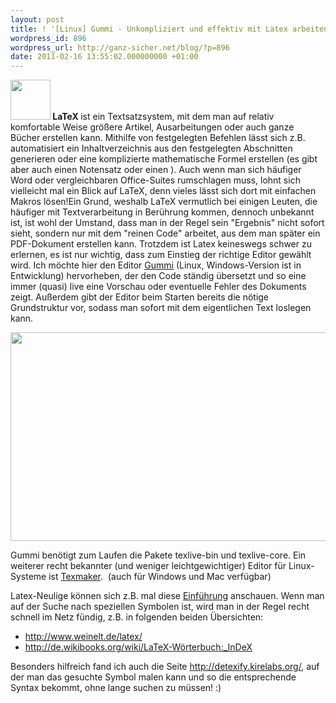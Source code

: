 ```yaml
---
layout: post
title: ! '[Linux] Gummi - Unkompliziert und effektiv mit Latex arbeiten'
wordpress_id: 896
wordpress_url: http://ganz-sicher.net/blog/?p=896
date: 2011-02-16 13:55:02.000000000 +01:00
---
```

<strong><a href="http://ganz-sicher.net/blog/wp-content/uploads/text_x_bibtex.png"><img class="alignleft size-full wp-image-899" title="text_x_bibtex" src="http://ganz-sicher.net/blog/wp-content/uploads/text_x_bibtex.png" alt="" width="64" height="64" /></a> LaTeX </strong>ist ein Textsatzsystem, mit dem man auf relativ komfortable Weise größere Artikel, Ausarbeitungen oder auch ganze Bücher erstellen kann. Mithilfe von festgelegten Befehlen lässt sich z.B. automatisiert ein Inhaltverzeichnis aus den festgelegten Abschnitten generieren oder eine komplizierte mathematische Formel erstellen (es gibt aber auch einen Notensatz oder einen ). Auch wenn man sich häufiger Word oder vergleichbaren Office-Suites rumschlagen muss, lohnt sich vielleicht mal ein Blick auf LaTeX, denn vieles lässt sich dort mit einfachen Makros lösen!<!--more-->Ein Grund, weshalb LaTeX vermutlich bei einigen Leuten, die häufiger mit Textverarbeitung in Berührung kommen, dennoch unbekannt ist, ist wohl der Umstand, dass man in der Regel sein "Ergebnis" nicht sofort sieht, sondern nur mit dem "reinen Code" arbeitet, aus dem man später ein PDF-Dokument erstellen kann. Trotzdem ist Latex keineswegs schwer zu erlernen, es ist nur wichtig, dass zum Einstieg der richtige Editor gewählt wird. Ich möchte hier den Editor <a title="Latex Editor Gummi" href="http://gummi.midnightcoding.org/">Gummi</a> (Linux, Windows-Version ist in Entwicklung) hervorheben, der den Code ständig übersetzt und so eine immer (quasi) live eine Vorschau oder eventuelle Fehler des Dokuments zeigt. Außerdem gibt der Editor beim Starten bereits die nötige Grundstruktur vor, sodass man sofort mit dem eigentlichen Text loslegen kann.
<p style="text-align: center;"><a href="http://ganz-sicher.net/blog/wp-content/uploads/gummi052.png"><img class="size-full wp-image-897   aligncenter" title="gummi052" src="http://ganz-sicher.net/blog/wp-content/uploads/gummi052.png" alt="" width="511" height="334" /></a></p>
<p style="text-align: left;">Gummi benötigt zum Laufen die Pakete texlive-bin und texlive-core. Ein weiterer recht bekannter (und weniger leichtgewichtiger) Editor für Linux-Systeme ist <a href="http://www.xm1math.net/texmaker/">Texmaker</a>.  (auch für Windows und Mac verfügbar)</p>
<p style="text-align: left;">Latex-Neulige können sich z.B. mal diese <a href="http://latex.hpfsc.de/">Einführung</a> anschauen. Wenn man auf der Suche nach speziellen Symbolen ist, wird man in der Regel recht schnell im Netz fündig, z.B. in folgenden beiden Übersichten:</p>

<ul>
	<li><a href="http://de.wikibooks.org/wiki/LaTeX-W%C3%B6rterbuch:_InDeX">http://www.weinelt.de/latex/</a></li>
	<li><a href="http://de.wikibooks.org/wiki/LaTeX-Wörterbuch:_InDeX">http://de.wikibooks.org/wiki/LaTeX-Wörterbuch:_InDeX</a></li>
</ul>
Besonders hilfreich fand ich auch die Seite <a href="http://detexify.kirelabs.org/">http://detexify.kirelabs.org/</a>, auf der man das gesuchte Symbol malen kann und so die entsprechende Syntax bekommt, ohne lange suchen zu müssen! :)
<p style="text-align: left;"></p>
